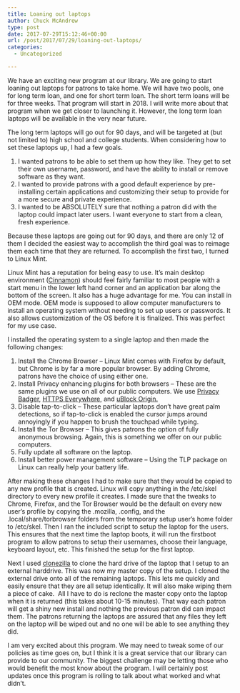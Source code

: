 ```yaml
---
title: Loaning out laptops
author: Chuck McAndrew
type: post
date: 2017-07-29T15:12:46+00:00
url: /post/2017/07/29/loaning-out-laptops/
categories:
  - Uncategorized

---
```

We have an exciting new program at our library. We are going to start loaning out laptops for patrons to take home. We will have two pools, one for long term loan, and one for short term loan. The short term loans will be for three weeks. That program will start in 2018. I will write more about that program when we get closer to launching it. However, the long term loan laptops will be available in the very near future.

The long term laptops will go out for 90 days, and will be targeted at (but not limited to) high school and college students. When considering how to set these laptops up, I had a few goals.

  1. I wanted patrons to be able to set them up how they like. They get to set their own username, password, and have the ability to install or remove software as they want.
  2. I wanted to provide patrons with a good default experience by pre-installing certain applications and customizing their setup to provide for a more secure and private experience.
  3. I wanted to be ABSOLUTELY sure that nothing a patron did with the laptop could impact later users. I want everyone to start from a clean, fresh experience.

Because these laptops are going out for 90 days, and there are only 12 of them I decided the easiest way to accomplish the third goal was to reimage them each time that they are returned. To accomplish the first two, I turned to Linux Mint.

Linux Mint has a reputation for being easy to use. It&#8217;s main desktop environment ([Cinnamon][1]) should feel fairly familiar to most people with a start menu in the lower left hand corner and an application bar along the bottom of the screen. It also has a huge advantage for me. You can install in OEM mode. OEM mode is supposed to allow computer manufacturers to install an operating system without needing to set up users or passwords. It also allows customization of the OS before it is finalized. This was perfect for my use case.

I installed the operating system to a single laptop and then made the following changes:

  1. Install the Chrome Browser &#8211; Linux Mint comes with Firefox by default, but Chrome is by far a more popular browser. By adding Chrome, patrons have the choice of using either one.
  2. Install Privacy enhancing plugins for both browsers &#8211; These are the same plugins we use on all of our public computers. We use [Privacy Badger][2], [HTTPS Everywhere][3], and [uBlock Origin.][4]
  3. Disable tap-to-click &#8211; These particular laptops don&#8217;t have great palm detections, so if tap-to-click is enabled the cursor jumps around annoyingly if you happen to brush the touchpad while typing.
  4. Install the Tor Browser &#8211; This gives patrons the option of fully anonymous browsing. Again, this is something we offer on our public computers.
  5. Fully update all software on the laptop.
  6. Install better power management software &#8211; Using the TLP package on Linux can really help your battery life.

After making these changes I had to make sure that they would be copied to any new profile that is created. Linux will copy anything in the /etc/skel directory to every new profile it creates. I made sure that the tweaks to Chrome, Firefox, and the Tor Browser would be the default on every new user&#8217;s profile by copying the .mozilla, .config, and the .local/share/torbrowser folders from the temporary setup user&#8217;s home folder to /etc/skel. Then I ran the included script to setup the laptop for the users. This ensures that the next time the laptop boots, it will run the firstboot program to allow patrons to setup their usernames, choose their language, keyboard layout, etc. This finished the setup for the first laptop.

Next I used [clonezilla][5] to clone the hard drive of the laptop that I setup to an external harddrive. This was now my master copy of the setup. I cloned the external drive onto all of the remaining laptops. This lets me quickly and easily ensure that they are all setup identically. It will also make wiping them a piece of cake.  All I have to do is reclone the master copy onto the laptop when it is returned (this takes about 10-15 minutes). That way each patron will get a shiny new install and nothing the previous patron did can impact them. The patrons returning the laptops are assured that any files they left on the laptop will be wiped out and no one will be able to see anything they did.

I am very excited about this program. We may need to tweak some of our policies as time goes on, but I think it is a great service that our library can provide to our community. The biggest challenge may be letting those who would benefit the most know about the program. I will certainly post updates once this program is rolling to talk about what worked and what didn&#8217;t.

 [1]: https://en.wikipedia.org/wiki/Cinnamon_(software)
 [2]: https://www.eff.org/privacybadger
 [3]: https://www.eff.org/https-everywhere
 [4]: https://addons.mozilla.org/en-US/firefox/addon/ublock-origin/
 [5]: http://clonezilla.org/